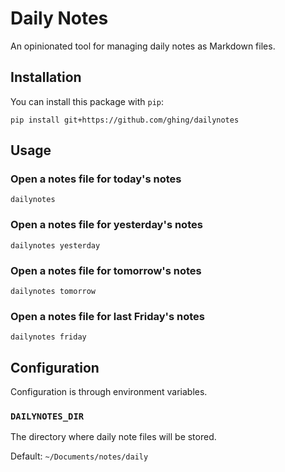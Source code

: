 Daily Notes
===========

An opinionated tool for managing daily notes as Markdown files.

Installation
------------

You can install this package with `pip`:

    pip install git+https://github.com/ghing/dailynotes


Usage
-----

### Open a notes file for today's notes

```
dailynotes
```

### Open a notes file for yesterday's notes

```
dailynotes yesterday
```

### Open a notes file for tomorrow's notes

```
dailynotes tomorrow
```

### Open a notes file for last Friday's notes

```
dailynotes friday
```

Configuration
-------------

Configuration is through environment variables.

### `DAILYNOTES_DIR`

The directory where daily note files will be stored.

Default: `~/Documents/notes/daily`
